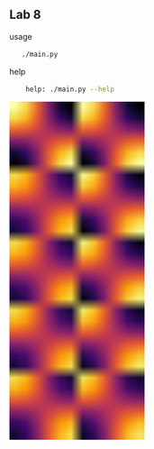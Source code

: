 
## Lab 8


usage
```bash
   ./main.py
```
help
```bash
    help: ./main.py --help
```

![Alt text](sol.png)
